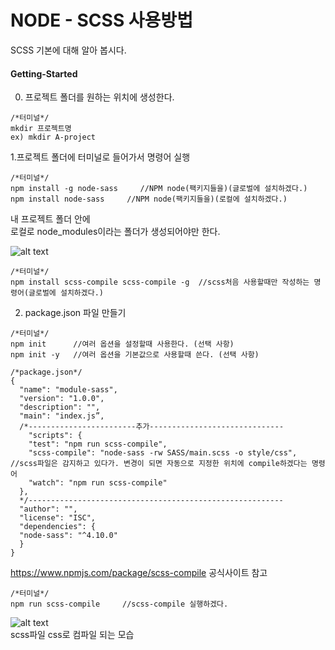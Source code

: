 # NODE - SCSS 사용방법
SCSS 기본에 대해 알아 봅시다.

#### Getting-Started
0. 프로젝트 폴더를 원하는 위치에 생성한다.
```
/*터미널*/
mkdir 프로젝트명
ex) mkdir A-project
```

1.프로젝트 폴더에 터미널로 들어가서 명령어 실행
  ```
  /*터미널*/
  npm install -g node-sass     //NPM node(팩키지들을)(글로벌에 설치하겠다.)
  npm install node-sass     //NPM node(팩키지들을)(로컬에 설치하겠다.)
  ```
내 프로젝트 폴더 안에  
로컬로 node_modules이라는 폴더가 생성되어야만 한다.

![alt text](http://younhoso.co.kr/webpackImg/webtest2.png)<br/> 

```
/*터미널*/
npm install scss-compile scss-compile -g  //scss처음 사용할때만 작성하는 명령어(글로벌에 설치하겠다.)
```
2. package.json 파일 만들기
  ```
  /*터미널*/
  npm init      //여러 옵션을 설정할때 사용한다. (선택 사항)
  npm init -y   //여러 옵션을 기본값으로 사용할때 쓴다. (선택 사항)
  ```
  ```
  /*package.json*/
  {
    "name": "module-sass",
    "version": "1.0.0",
    "description": "",
    "main": "index.js”,
    /*------------------------추가------------------------------
      "scripts": {
      "test": "npm run scss-compile",
      "scss-compile": "node-sass -rw SASS/main.scss -o style/css",  //scss파일은 감지하고 있다가. 변경이 되면 자동으로 지정한 위치에 compile하겠다는 명령어
      "watch": "npm run scss-compile"
    },
    */---------------------------------------------------------
    "author": "",
    "license": "ISC",
    "dependencies": {
    "node-sass": "^4.10.0"
    }
  }
  ```
https://www.npmjs.com/package/scss-compile 
공식사이트 참고

```
/*터미널*/
npm run scss-compile     //scss-compile 실행하겠다.
```

![alt text](http://younhoso.co.kr/webpackImg/webtest1.png)<br/> 
scss파일 css로 컴파일 되는 모습  
